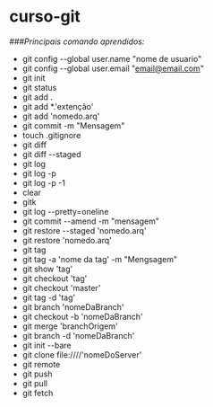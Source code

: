 # curso-git

###_Principais comando aprendidos:_

- git config --global user.name "nome de usuario"
- git config --global user.email "email@email.com"
- git init
- git status
- git add .
- git add *.'extenção'
- git add 'nomedo.arq'
- git commit -m "Mensagem"
- touch .gitignore
- git diff
- git diff --staged
- git log
- git log -p
- git log -p -1
- clear
- gitk
- git log --pretty=oneline
- git commit --amend -m "mensagem"
- git restore --staged 'nomedo.arq'
- git restore 'nomedo.arq'
- git tag
- git tag -a 'nome da tag' -m "Mengsagem"
- git show 'tag'
- git checkout 'tag'
- git checkout 'master'
- git tag -d 'tag'
- git branch 'nomeDaBranch'
- git checkout -b 'nomeDaBranch'
- git merge 'branchOrigem'
- git branch -d 'nomeDaBranch'
- git init --bare
- git clone file:////'nomeDoServer'
- git remote
- git push
- git pull
- git fetch
